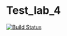 # Test_lab_4
[![Build Status](https://travis-ci.com/Vadckacasper/Test_lab_4.svg?branch=master)](https://travis-ci.com/Vadckacasper/Test_lab_4)
